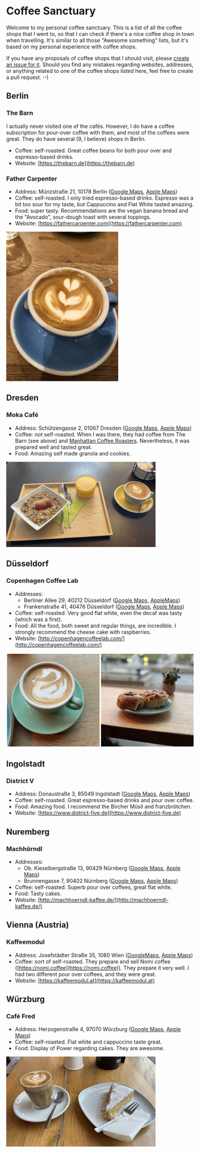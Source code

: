 # Coffee Sanctuary

Welcome to my personal coffee sanctuary. This is a list of all the coffee shops that I went to, so that I can check if there's a nice coffee shop in town when travelling. 
It's similar to all those "Awesome something" lists, but it's based on my personal experience with coffee shops. 

If you have any proposals of coffee shops that I should visit, please [create an issue for it](https://github.com/programming-wolf/coffee-sanctuary/issues/new). Should you find any mistakes regarding websites, addresses, or anything related to one of the coffee shops listed here, feel free to create a pull request. :-)

## Berlin
### The Barn
I actually never visited one of the cafés. However, I do have a coffee subscription for pour-over coffee with them, and most of the coffees were great. 
They do have several (9, I believe) shops in Berlin. 
* Coffee: self-roasted. Great coffee beans for both pour over and espresso-based drinks. 
* Website: [https://thebarn.de](https://thebarn.de)

### Father Carpenter
* Address: Münzstraße 21, 10178 Berlin ([Google Maps](https://goo.gl/maps/jDM9FEXEsEazmqqf8), [Apple Maps](https://maps.apple.com/?address=M%C3%BCnzstra%C3%9Fe%2021,%20Mitte,%2010178%20Berlin,%20Germany&ll=52.524799,13.406807&q=M%C3%BCnzstra%C3%9Fe%2021))
* Coffee: self-roasted. I only tried espresso-based drinks. Espresso was a bit too sour for my taste, but Cappuccino and Flat White tasted amazing.
* Food: super tasty. Recommendations are the vegan banana bread and the "Avocado", sour-dough toast with several toppings.
* Website: [https://fathercarpenter.com](https://fathercarpenter.com)

<img src="img/father_carpenter.jpeg" alt="Image of a flat white with a flower latte art in a blue cappuccino cup." width="300px"/>


## Dresden
### Moka Café
* Address: Schützengasse 2, 01067 Dresden ([Google Maps](https://goo.gl/maps/e2D4xYavoAg4JmBU8), [Apple Maps](https://maps.apple.com/?address=Sch%C3%BCtzengasse%202,%2001067%20Dresden,%20Germany&ll=51.054467,13.727288&q=Sch%C3%BCtzengasse%202))
* Coffee: _not_ self-roasted. When I was there, they had coffee from The Barn (see above) and [Manhattan Coffee Roasters](https://manhattancoffeeroasters.com). Nevertheless, it was prepared well and tasted great. 
* Food: Amazing self made granola and cookies.

<img src="img/moka_cafe.jpeg" alt="Image of a flat white with a flower latte art, a cup of fresh orange juice and selfmade granola with bananas and raspberries." width="400px"/>


## Düsseldorf
### Copenhagen Coffee Lab
* Addresses:
  * Berliner Allee 29, 40212 Düsseldorf ([Google Maps](https://goo.gl/maps/YkpnVNYAvkQNRhWJ6), [AppleMaps](https://maps.apple.com/?address=Berliner%20Allee%2029,%2040212%20D%C3%BCsseldorf,%20Germany&ll=51.223222,6.782331&q=Berliner%20Allee%2029))
  * Frankenstraße 41, 40476 Düsseldorf ([Google Maps](https://goo.gl/maps/BExNtNTqgApzsDT16), [Apple Maps](https://maps.apple.com/?address=Frankenstra%C3%9Fe%2041,%2040476%20D%C3%BCsseldorf,%20Germany&ll=51.250157,6.781686&q=Frankenstra%C3%9Fe%2041))
* Coffee: self-roasted. Very good flat white, even the decaf was tasty (which was a first). 
* Food: All the food, both sweet and regular things, are incredible. I strongly recommend the cheese cake with raspberries. 
* Website: [http://copenhagencoffeelab.com/](http://copenhagencoffeelab.com/)

<div style="display: flex">
<div style="flex:50%; padding:2px"><img src="img/copenhagen_lab_01.jpeg" alt="Image of a flat white with an attempt of a swan latte art" width=400px/>
</div>
<div style="flex:50%; padding:2px"><img src="img/copenhagen_lab_02.jpeg" alt="Image of two pastries (one with chocolate and marzipan, one is a currant bun) on a turquoise plate, with a blurry background." width=400px/>
</div>
</div>

## Ingolstadt
### District V
* Address: Donaustraße 3, 85049 Ingolstadt ([Google Maps](https://goo.gl/maps/jGBwNxFWz6hbivQb8), [Apple Maps](https://maps.apple.com/?address=Donaustra%C3%9Fe%203,%2085049%20Ingolstadt,%20Germany&ll=48.761820,11.425360&q=Donaustra%C3%9Fe%203))
* Coffee: self-roasted. Great espresso-based drinks and pour over coffee.
* Food: Amazing food. I recommend the Bircher Müsli and franzbrötchen.
* Website: [https://www.district-five.de](https://www.district-five.de)

## Nuremberg
### Machhörndl
* Addresses:
  * Ob. Kieselbergstraße 13, 90429 Nürnberg ([Google Maps](https://goo.gl/maps/gLGqCtaBJ9U4N2Vt8), [Apple Maps](https://maps.apple.com/?address=Obere%20Kieselbergstra%C3%9Fe%2013,%2090429%20Nuremberg,%20Germany&ll=49.450121,11.060282&q=Obere%20Kieselbergstra%C3%9Fe%2013))
  * Brunnengasse 7, 90402 Nürnberg ([Google Maps](https://goo.gl/maps/r7WDnJyFm2Btjwzt7), [Apple Maps](https://maps.apple.com/?address=Brunnengasse%207,%2090402%20Nuremberg,%20Germany&ll=49.450373,11.076990&q=Brunnengasse%207))
* Coffee: self-roasted. Superb pour over coffees, great flat white.
* Food: Tasty cakes.
* Website: [http://machhoerndl-kaffee.de/](http://machhoerndl-kaffee.de/)

## Vienna (Austria)
### Kaffeemodul
* Address: Josefstädter Straße 35, 1080 Wien ([GoogleMaps](https://goo.gl/maps/pzPbgTRFAMC1NWcN6?coh=178571&entry=tt), [Apple Maps](https://maps.apple.com/?address=Josefst%C3%A4dter%20Stra%C3%9Fe%2035,%201080%20Vienna,%20Austria&ll=48.209584,16.348399&q=Josefst%C3%A4dter%20Stra%C3%9Fe%2035))
* Coffee: sort of self-roasted. They prepare and sell Nomi coffee ([https://nomi.coffee](https://nomi.coffee)). They prepare it very well. I had two different pour over coffees, and they were great.
* Website: [https://kaffeemodul.at](https://kaffeemodul.at)


## Würzburg
### Café Fred
* Address: Herzogenstraße 4, 97070 Würzburg ([Google Maps](https://goo.gl/maps/Ks7wnVgan7NpSyjW7), [Apple Maps](https://maps.apple.com/?address=Herzogenstra%C3%9Fe%204,%2097070%20W%C3%BCrzburg,%20Germany&ll=49.795478,9.932332&q=Herzogenstra%C3%9Fe%204))
* Coffee: self-roasted. Flat white and cappuccino taste great.
* Food: Display of Power regarding cakes. They are awesome.

<img src="img/cafe_fred.jpeg" alt="Image of a flat white with a tulip latte art in a glass and a piece of lemon ricotta cake on a white plate." width="400px"/>


